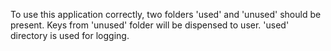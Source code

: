 To use this application correctly, two folders 'used' and 'unused' should be present.
Keys from 'unused' folder will be dispensed to user.
'used' directory is used for logging. 